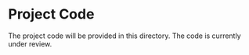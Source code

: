 # Project Code

The project code will be provided in this directory. The code is currently under review.
